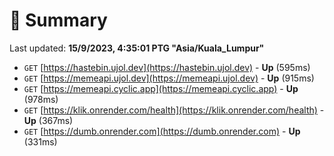 # 📖 Summary
Last updated: **15/9/2023, 4:35:01 PTG "Asia/Kuala_Lumpur"**

- `GET` [https://hastebin.ujol.dev](https://hastebin.ujol.dev) - **Up** (595ms)
- `GET` [https://memeapi.ujol.dev](https://memeapi.ujol.dev) - **Up** (915ms)
- `GET` [https://memeapi.cyclic.app](https://memeapi.cyclic.app) - **Up** (978ms)
- `GET` [https://klik.onrender.com/health](https://klik.onrender.com/health) - **Up** (367ms)
- `GET` [https://dumb.onrender.com](https://dumb.onrender.com) - **Up** (331ms)

